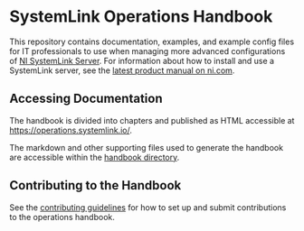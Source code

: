 # SystemLink Operations Handbook

This repository contains documentation, examples, and example config files for
IT professionals to use when managing more advanced configurations of
[NI SystemLink Server](https://www.ni.com/systemlink). For information about
how to install and use a SystemLink server, see the
[latest product manual on ni.com](https://www.ni.com/r/systemlinkmanual).

## Accessing Documentation

The handbook is divided into chapters and published as HTML accessible at
<https://operations.systemlink.io/>.

The markdown and other supporting files used to generate the handbook are
accessible within the [handbook directory](handbook).

## Contributing to the Handbook

See the [contributing guidelines](CONTRIBUTING.md) for how to set up and submit
contributions to the operations handbook. 
